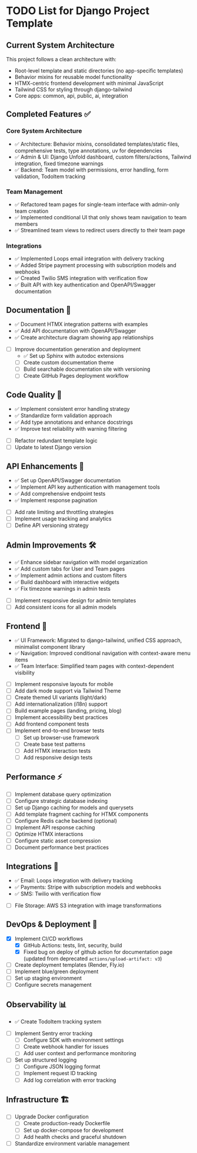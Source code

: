 # TODO List for Django Project Template

## Current System Architecture

This project follows a clean architecture with:
- Root-level template and static directories (no app-specific templates)
- Behavior mixins for reusable model functionality
- HTMX-centric frontend development with minimal JavaScript
- Tailwind CSS for styling through django-tailwind
- Core apps: common, api, public, ai, integration

## Completed Features ✅

### Core System Architecture
- ✅ Architecture: Behavior mixins, consolidated templates/static files, comprehensive tests, type annotations, uv for dependencies
- ✅ Admin & UI: Django Unfold dashboard, custom filters/actions, Tailwind integration, fixed timezone warnings
- ✅ Backend: Team model with permissions, error handling, form validation, TodoItem tracking

### Team Management
- ✅ Refactored team pages for single-team interface with admin-only team creation
- ✅ Implemented conditional UI that only shows team navigation to team members
- ✅ Streamlined team views to redirect users directly to their team page

### Integrations
- ✅ Implemented Loops email integration with delivery tracking
- ✅ Added Stripe payment processing with subscription models and webhooks
- ✅ Created Twilio SMS integration with verification flow
- ✅ Built API with key authentication and OpenAPI/Swagger documentation

## Documentation 📝
- ✅ Document HTMX integration patterns with examples
- ✅ Add API documentation with OpenAPI/Swagger
- ✅ Create architecture diagram showing app relationships
- [ ] Improve documentation generation and deployment
  - ✅ Set up Sphinx with autodoc extensions
  - [ ] Create custom documentation theme
  - [ ] Build searchable documentation site with versioning
  - [ ] Create GitHub Pages deployment workflow

## Code Quality 🧪
- ✅ Implement consistent error handling strategy
- ✅ Standardize form validation approach
- ✅ Add type annotations and enhance docstrings
- ✅ Improve test reliability with warning filtering
- [ ] Refactor redundant template logic
- [ ] Update to latest Django version

## API Enhancements 🔌
- ✅ Set up OpenAPI/Swagger documentation
- ✅ Implement API key authentication with management tools
- ✅ Add comprehensive endpoint tests
- ✅ Implement response pagination
- [ ] Add rate limiting and throttling strategies
- [ ] Implement usage tracking and analytics
- [ ] Define API versioning strategy

## Admin Improvements 🛠️
- ✅ Enhance sidebar navigation with model organization
- ✅ Add custom tabs for User and Team pages
- ✅ Implement admin actions and custom filters
- ✅ Build dashboard with interactive widgets
- ✅ Fix timezone warnings in admin tests
- [ ] Implement responsive design for admin templates
- [ ] Add consistent icons for all admin models

## Frontend 🎨
- ✅ UI Framework: Migrated to django-tailwind, unified CSS approach, minimalist component library
- ✅ Navigation: Improved conditional navigation with context-aware menu items
- ✅ Team Interface: Simplified team pages with context-dependent visibility
- [ ] Implement responsive layouts for mobile
- [ ] Add dark mode support via Tailwind Theme
- [ ] Create themed UI variants (light/dark)
- [ ] Add internationalization (i18n) support
- [ ] Build example pages (landing, pricing, blog)
- [ ] Implement accessibility best practices
- [ ] Add frontend component tests
- [ ] Implement end-to-end browser tests
  - [ ] Set up browser-use framework
  - [ ] Create base test patterns
  - [ ] Add HTMX interaction tests
  - [ ] Add responsive design tests

## Performance ⚡
- [ ] Implement database query optimization
- [ ] Configure strategic database indexing
- [ ] Set up Django caching for models and querysets
- [ ] Add template fragment caching for HTMX components
- [ ] Configure Redis cache backend (optional)
- [ ] Implement API response caching
- [ ] Optimize HTMX interactions
- [ ] Configure static asset compression
- [ ] Document performance best practices

## Integrations 🔗
- ✅ Email: Loops integration with delivery tracking
- ✅ Payments: Stripe with subscription models and webhooks
- ✅ SMS: Twilio with verification flow
- [ ] File Storage: AWS S3 integration with image transformations

## DevOps & Deployment 🚀
- [x] Implement CI/CD workflows
  - [x] GitHub Actions: tests, lint, security, build
  - [x] Fixed bug on deploy of github action for documentation page (updated from deprecated `actions/upload-artifact: v3`)
- [ ] Create deployment templates (Render, Fly.io)
- [ ] Implement blue/green deployment
- [ ] Set up staging environment 
- [ ] Configure secrets management

## Observability 📊
- ✅ Create TodoItem tracking system
- [ ] Implement Sentry error tracking
  - [ ] Configure SDK with environment settings
  - [ ] Create webhook handler for issues
  - [ ] Add user context and performance monitoring
- [ ] Set up structured logging
  - [ ] Configure JSON logging format
  - [ ] Implement request ID tracking
  - [ ] Add log correlation with error tracking

## Infrastructure 🏗️
- [ ] Upgrade Docker configuration
  - [ ] Create production-ready Dockerfile
  - [ ] Set up docker-compose for development
  - [ ] Add health checks and graceful shutdown
- [ ] Standardize environment variable management